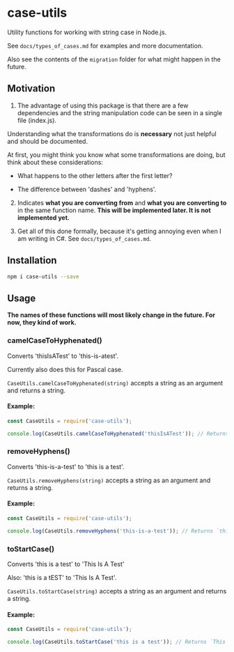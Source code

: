 # case-utils

Utility functions for working with string case in Node.js.

See `docs/types_of_cases.md` for examples and more documentation.

Also see the contents of the `migration` folder for what might happen in 
the future.

## Motivation

1. The advantage of using this package is that there are a few dependencies 
and the string manipulation code can be seen in a single file (index.js).

Understanding what the transformations do is **necessary** not just helpful
and should be documented.

At first, you might think you know what some transformations are doing,
but think about these considerations:

  - What happens to the other letters after the first letter?
  
  - The difference between 'dashes' and 'hyphens'.

2. Indicates **what you are converting from** and 
**what you are converting to** in the same function name.
**This will be implemented later. It is not implemented yet.**

3. Get all of this done formally, because it's getting annoying even when
I am writing in C#. See `docs/types_of_cases.md`.

## Installation

```bash
npm i case-utils --save
```

## Usage

**The names of these functions will most likely change in the future.
For now, they kind of work.**

### camelCaseToHyphenated()

Converts 'thisIsATest' to 'this-is-atest'.

Currently also does this for Pascal case.

`CaseUtils.camelCaseToHyphenated(string)` accepts a string as an argument and 
returns a string.

#### Example:

```js
const CaseUtils = require('case-utils');

console.log(CaseUtils.camelCaseToHyphenated('thisIsATest')); // Returns `this-is-atest`.
```

### removeHyphens()

Converts 'this-is-a-test' to 'this is a test'.

`CaseUtils.removeHyphens(string)` accepts a string as an argument and 
returns a string.

#### Example:

```js
const CaseUtils = require('case-utils');

console.log(CaseUtils.removeHyphens('this-is-a-test')); // Returns `this is a test`.
```

### toStartCase()

Converts 'this is a test' to 'This Is A Test'

Also: 'this is a tEST' to 'This Is A Test'.

`CaseUtils.toStartCase(string)` accepts a string as an argument and 
returns a string.

#### Example:

```js
const CaseUtils = require('case-utils');

console.log(CaseUtils.toStartCase('this is a test')); // Returns `This Is A Test`.
```
